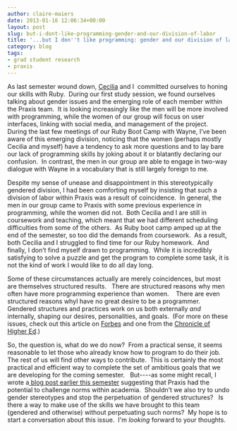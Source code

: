 ```yaml
---
author: claire-maiers
date: 2013-01-16 12:06:34+00:00
layout: post
slug: but-i-dont-like-programming-gender-and-our-division-of-labor
title: '...but I don''t like programming: gender and our division of labor'
category: blog
tags:
- grad student research
- praxis
---
```


As last semester wound down, [Cecilia](http://www.scholarslab.org/people/cecilia-marquez/) and I  committed ourselves to honing our skills with Ruby.  During our first study session, we found ourselves talking about gender issues and the emerging role of each member within the Praxis team.  It is looking increasingly like the men will be more involved with programming, while the women of our group will focus on user interfaces, linking with social media, and management of the project.   During the last few meetings of our Ruby Boot Camp with Wayne, I’ve been aware of this emerging division, noticing that the women (perhaps mostly Cecilia and myself) have a tendency to ask more questions and to lay bare our lack of programming skills by joking about it or blatantly declaring our confusion.  In contrast, the men in our group are able to engage in two-way dialogue with Wayne in a vocabulary that is still largely foreign to me.

Despite my sense of unease and disappointment in this stereotypically gendered division, I had been comforting myself by insisting that such a division of labor within Praxis was a result of coincidence.  In general, the men in our group came to Praxis with some previous experience in programming, while the women did not.  Both Cecilia and I are still in coursework and teaching, which meant that we had different scheduling difficulties from some of the others.  As Ruby boot camp amped up at the end of the semester, so too did the demands from coursework.  As a result, both Cecilia and I struggled to find time for our Ruby homework.  And finally, I don’t find myself drawn to programming.  While it is incredibly satisfying to solve a puzzle and get the program to complete some task, it is not the kind of work I would like to do all day long.

Some of these circumstances actually are merely coincidences, but most are themselves structured results.   There are structured reasons why men often have more programming experience than women.    There are even structured reasons whyI have no great desire to be a programmer.  Gendered structures and practices work on us both externally _and_ internally, shaping our desires, personalities, and goals.  (For more on these issues, check out this article on [Forbes](http://www.forbes.com/sites/work-in-progress/2012/06/20/stem-fields-and-the-gender-gap-where-are-the-women/) and one from the [Chronicle of Higher Ed](http://chronicle.com/article/Why-STEM-Fields-Still-Dont/135302/).)

So, the question is, what do we do now?  From a practical sense, it seems reasonable to let those who already know how to program to do their job.  The rest of us will find other ways to contribute.  This is certainly the most practical and efficient way to complete the set of ambitious goals that we are developing for the coming semester.   But----as some might recall, I wrote a[ blog post earlier this semester](http://www.scholarslab.org/praxis-program/praxis-the-innovator/) suggesting that Praxis had the potential to challenge norms within academia.  Shouldn’t we also try to undo gender stereotypes and stop the perpetuation of gendered structures?   Is there a way to make use of the skills we have brought to this team (gendered and otherwise) without perpetuating such norms?  My hope is to start a conversation about this issue.  I'm _looking_ forward to your thoughts.
